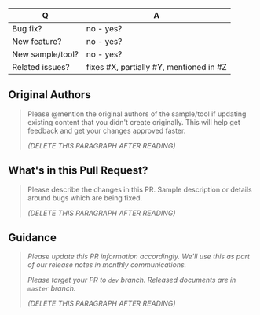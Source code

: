 |        Q        |                    A                    |
| --------------- | --------------------------------------- |
| Bug fix?        | no - yes?                               |
| New feature?    | no - yes?                               |
| New sample/tool?     | no - yes?                               |
| Related issues? | fixes #X, partially #Y, mentioned in #Z |

## Original Authors
> Please @mention the original authors of the sample/tool if updating existing content that you didn't create originally. This will help get feedback and get your changes approved faster.
> 
> _(DELETE THIS PARAGRAPH AFTER READING)_

## What's in this Pull Request?

> Please describe the changes in this PR. Sample description or details around bugs which are being fixed.
> 
> _(DELETE THIS PARAGRAPH AFTER READING)_

## Guidance

> *Please update this PR information accordingly. We'll use this as part of our release notes in monthly communications.*
> 
> *Please target your PR to `dev` branch. Released documents are in `master` branch.*
> 
> _(DELETE THIS PARAGRAPH AFTER READING)_